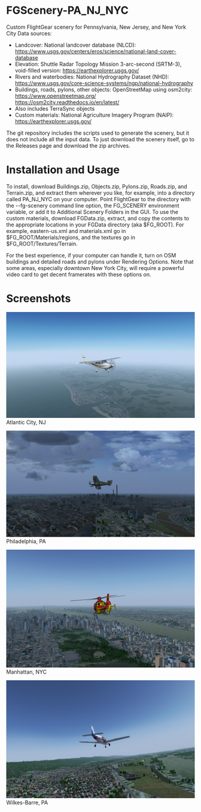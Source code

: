 # FGScenery-PA_NJ_NYC

Custom FlightGear scenery for Pennsylvania, New Jersey, and New York City
Data sources:
* Landcover: National landcover database (NLCD):
  https://www.usgs.gov/centers/eros/science/national-land-cover-database
* Elevation: Shuttle Radar Topology Mission 3-arc-second (SRTM-3), void-filled version:
  https://earthexplorer.usgs.gov/
* Rivers and waterbodies: National Hydrography Dataset (NHD):
  https://www.usgs.gov/core-science-systems/ngp/national-hydrography
* Buildings, roads, pylons, other objects: OpenStreetMap using osm2city:
  https://www.openstreetmap.org/
  https://osm2city.readthedocs.io/en/latest/
* Also includes TerraSync objects
* Custom materials: National Agriculture Imagery Program (NAIP):
  https://earthexplorer.usgs.gov/

The git repository includes the scripts used to generate the scenery, but it does not include all the input data. To just download the scenery itself, go to the Releases page and download the zip archives.

Installation and Usage
================================================================================
To install, download Buildings.zip, Objects.zip, Pylons.zip, Roads.zip, and Terrain.zip, and extract them wherever you like, for example, into a directory called PA_NJ_NYC on your computer. Point FlightGear to the directory with the --fg-scenery command line option, the FG_SCENERY environment variable, or add it to Additional Scenery Folders in the GUI. To use the custom materials, download FGData.zip, extract, and copy the contents to the appropriate locations in your FGData directory (aka $FG_ROOT). For example, eastern-us.xml and materials.xml go in $FG_ROOT/Materials/regions, and the textures go in $FG_ROOT/Textures/Terrain.

For the best experience, if your computer can handle it, turn on OSM buildings and detailed roads and pylons under Rendering Options. Note that some areas, especially downtown New York City, will require a powerful video card to get decent framerates with these options on.

Screenshots
================================================================================

![alt tag](https://raw.githubusercontent.com/montagdude/FGScenery-PA_NJ_NYC/master/screenshots/c182s-atlantic-city.png)
Atlantic City, NJ

![alt tag](https://raw.githubusercontent.com/montagdude/FGScenery-PA_NJ_NYC/master/screenshots/dr400-philadelphia.png)
Philadelphia, PA

![alt tag](https://raw.githubusercontent.com/montagdude/FGScenery-PA_NJ_NYC/master/screenshots/ec135-manhattan.png)
Manhattan, NYC

![alt tag](https://raw.githubusercontent.com/montagdude/FGScenery-PA_NJ_NYC/master/screenshots/pa28-wilkes-barre.png)
Wilkes-Barre, PA
